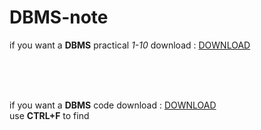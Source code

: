 # DBMS-note

if you want a **DBMS** practical *1-10*  download : [DOWNLOAD](https://github.com/marlin-spike/DBMS-note/raw/main/PRACTICAL%20NO%201%20to%2010.pdf)

<br>
<br>
<br>



if you want a **DBMS** code  download : [DOWNLOAD](https://github.com/marlin-spike/DBMS-note/raw/main/code.txt)
<br>
use **CTRL+F** to find 
